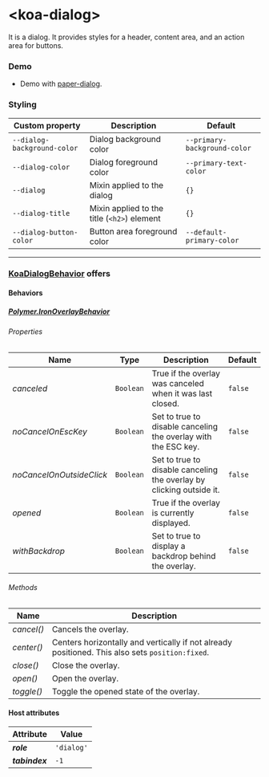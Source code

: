 # &lt;koa-dialog&gt;

It is a dialog. It provides styles for a header, content area, and an action area for buttons.

### Demo

* Demo with [paper-dialog](https://elements.polymer-project.org/elements/paper-dialog?view=demo).

### Styling

Custom property | Description | Default
----------------|-------------|--------
`--dialog-background-color` | Dialog background color | `--primary-background-color`
`--dialog-color` | Dialog foreground color | `--primary-text-color`
`--dialog` | Mixin applied to the dialog | `{}`
`--dialog-title` | Mixin applied to the title (`<h2>`) element | `{}`
`--dialog-button-color` | Button area foreground color | `--default-primary-color`

---

### [KoaDialogBehavior](https://github.com/KingofApp/koa-behaviors/blob/master/koa-dialog-behavior.html) offers

#### Behaviors

##### [Polymer.IronOverlayBehavior](https://elements.polymer-project.org/elements/iron-overlay-behavior?active=Polymer.IronOverlayBehavior)

###### Properties

Name | Type | Description | Default
-----|------|-------------|--------
*canceled* | `Boolean` | True if the overlay was canceled when it was last closed. | `false`
*noCancelOnEscKey* | `Boolean` | Set to true to disable canceling the overlay with the ESC key. | `false`
*noCancelOnOutsideClick* | `Boolean` | Set to true to disable canceling the overlay by clicking outside it. | `false`
*opened* | `Boolean` | True if the overlay is currently displayed. | `false`
*withBackdrop* | `Boolean` | Set to true to display a backdrop behind the overlay. | `false`

###### Methods

Name | Description
-----|------------
*cancel()* | Cancels the overlay.
*center()* | Centers horizontally and vertically if not already positioned. This also sets `position:fixed`.
*close()* | Close the overlay.
*open()* | Open the overlay.
*toggle()* | Toggle the opened state of the overlay.

#### Host attributes

Attribute | Value
----------|------
***role*** | `'dialog'`
***tabindex*** | `-1`
